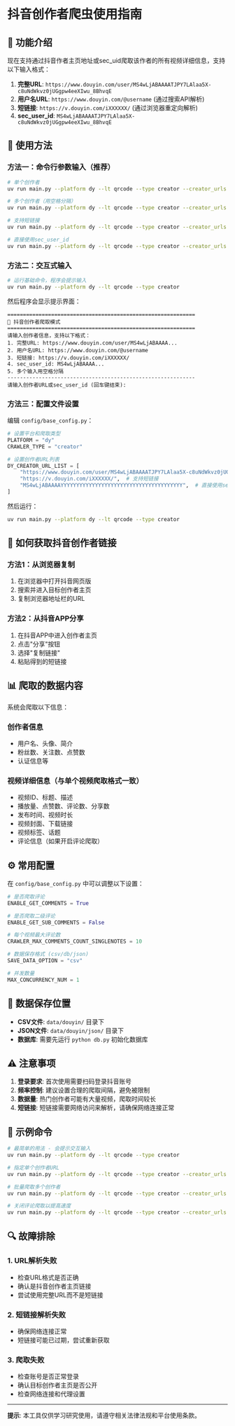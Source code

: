 # 抖音创作者爬虫使用指南

## 🎯 功能介绍

现在支持通过抖音作者主页地址或sec_uid爬取该作者的所有视频详细信息，支持以下输入格式：

1. **完整URL**: `https://www.douyin.com/user/MS4wLjABAAAATJPY7LAlaa5X-c8uNdWkvz0jUGgpw4eeXIwu_8BhvqE`
2. **用户名URL**: `https://www.douyin.com/@username` (通过搜索API解析)
3. **短链接**: `https://v.douyin.com/iXXXXXX/` (通过浏览器重定向解析)
4. **sec_user_id**: `MS4wLjABAAAATJPY7LAlaa5X-c8uNdWkvz0jUGgpw4eeXIwu_8BhvqE`

## 📖 使用方法

### 方法一：命令行参数输入（推荐）

```bash
# 单个创作者
uv run main.py --platform dy --lt qrcode --type creator --creator_urls "https://www.douyin.com/user/MS4wLjABAAAATJPY7LAlaa5X-c8uNdWkvz0jUGgpw4eeXIwu_8BhvqE"

# 多个创作者（用空格分隔）
uv run main.py --platform dy --lt qrcode --type creator --creator_urls "https://www.douyin.com/user/MS4wLjABAAAATJPY7LAlaa5X-c8uNdWkvz0jUGgpw4eeXIwu_8BhvqE" "https://v.douyin.com/iXXXXXX/" "MS4wLjABAAAAYYYYYYYYYYYYYYYYYYYYYYYYYYYYYYYYYYYYYYY"

# 支持短链接
uv run main.py --platform dy --lt qrcode --type creator --creator_urls "https://v.douyin.com/iXXXXXX/"

# 直接使用sec_user_id
uv run main.py --platform dy --lt qrcode --type creator --creator_urls "MS4wLjABAAAATJPY7LAlaa5X-c8uNdWkvz0jUGgpw4eeXIwu_8BhvqE"
```

### 方法二：交互式输入

```bash
# 运行基础命令，程序会提示输入
uv run main.py --platform dy --lt qrcode --type creator
```

然后程序会显示提示界面：
```
============================================================
🎯 抖音创作者爬取模式
============================================================
请输入创作者信息，支持以下格式：
1. 完整URL: https://www.douyin.com/user/MS4wLjABAAAA...
2. 用户名URL: https://www.douyin.com/@username
3. 短链接: https://v.douyin.com/iXXXXXX/
4. sec_user_id: MS4wLjABAAAA...
5. 多个输入用空格分隔
------------------------------------------------------------
请输入创作者URL或sec_user_id (回车键结束): 
```

### 方法三：配置文件设置

编辑 `config/base_config.py`：

```python
# 设置平台和爬取类型
PLATFORM = "dy"
CRAWLER_TYPE = "creator"

# 设置创作者URL列表
DY_CREATOR_URL_LIST = [
    "https://www.douyin.com/user/MS4wLjABAAAATJPY7LAlaa5X-c8uNdWkvz0jUGgpw4eeXIwu_8BhvqE",
    "https://v.douyin.com/iXXXXXX/",  # 支持短链接
    "MS4wLjABAAAAYYYYYYYYYYYYYYYYYYYYYYYYYYYYYYYYYYYYYYY",  # 直接使用sec_user_id
]
```

然后运行：
```bash
uv run main.py --platform dy --lt qrcode --type creator
```

## 🔧 如何获取抖音创作者链接

### 方法1：从浏览器复制
1. 在浏览器中打开抖音网页版
2. 搜索并进入目标创作者主页
3. 复制浏览器地址栏的URL

### 方法2：从抖音APP分享
1. 在抖音APP中进入创作者主页
2. 点击"分享"按钮
3. 选择"复制链接"
4. 粘贴得到的短链接

## 📊 爬取的数据内容

系统会爬取以下信息：

### 创作者信息
- 用户名、头像、简介
- 粉丝数、关注数、点赞数
- 认证信息等

### 视频详细信息（与单个视频爬取格式一致）
- 视频ID、标题、描述
- 播放量、点赞数、评论数、分享数
- 发布时间、视频时长
- 视频封面、下载链接
- 视频标签、话题
- 评论信息（如果开启评论爬取）

## ⚙️ 常用配置

在 `config/base_config.py` 中可以调整以下设置：

```python
# 是否爬取评论
ENABLE_GET_COMMENTS = True

# 是否爬取二级评论
ENABLE_GET_SUB_COMMENTS = False

# 每个视频最大评论数
CRAWLER_MAX_COMMENTS_COUNT_SINGLENOTES = 10

# 数据保存格式 (csv/db/json)
SAVE_DATA_OPTION = "csv"

# 并发数量
MAX_CONCURRENCY_NUM = 1
```

## 📁 数据保存位置

- **CSV文件**: `data/douyin/` 目录下
- **JSON文件**: `data/douyin/json/` 目录下
- **数据库**: 需要先运行 `python db.py` 初始化数据库

## ⚠️ 注意事项

1. **登录要求**: 首次使用需要扫码登录抖音账号
2. **频率控制**: 建议设置合理的爬取间隔，避免被限制
3. **数据量**: 热门创作者可能有大量视频，爬取时间较长
4. **短链接**: 短链接需要网络访问来解析，请确保网络连接正常

## 🚀 示例命令

```bash
# 最简单的用法 - 会提示交互输入
uv run main.py --platform dy --lt qrcode --type creator

# 指定单个创作者URL
uv run main.py --platform dy --lt qrcode --type creator --creator_urls "https://www.douyin.com/user/MS4wLjABAAAATJPY7LAlaa5X-c8uNdWkvz0jUGgpw4eeXIwu_8BhvqE"

# 批量爬取多个创作者
uv run main.py --platform dy --lt qrcode --type creator --creator_urls "URL1" "URL2" "URL3"

# 关闭评论爬取以提高速度
uv run main.py --platform dy --lt qrcode --type creator --creator_urls "URL" --get_comment false
```

## 🔍 故障排除

### 1. URL解析失败
- 检查URL格式是否正确
- 确认是抖音创作者主页链接
- 尝试使用完整URL而不是短链接

### 2. 短链接解析失败
- 确保网络连接正常
- 短链接可能已过期，尝试重新获取

### 3. 爬取失败
- 检查账号是否正常登录
- 确认目标创作者主页是否公开
- 检查网络连接和代理设置

---

**提示**: 本工具仅供学习研究使用，请遵守相关法律法规和平台使用条款。